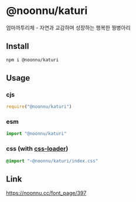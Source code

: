 # @noonnu/katuri
엄마까투리체 - 자연과 교감하며 성장하는 행복한 꿩병아리

## Install
```sh
npm i @noonnu/katuri
```
## Usage
### cjs
```js
require("@noonnu/katuri")
```
### esm
```js
import "@noonnu/katuri"
```
### css (with [css-loader](https://github.com/webpack-contrib/css-loader))
```css
@import "~@noonnu/katuri/index.css"
```

## Link
https://noonnu.cc/font_page/397